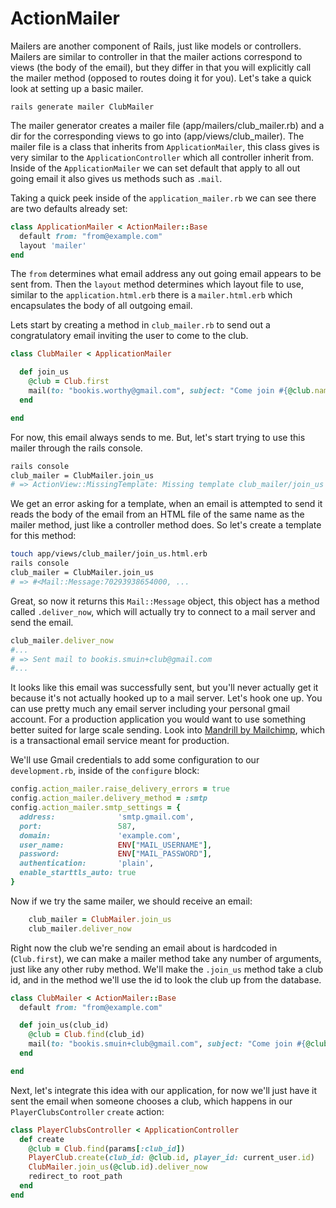 # ActionMailer

Mailers are another component of Rails, just like models or controllers. Mailers are similar to controller in that the mailer actions correspond to views (the body of the email), but they differ in that you will explicitly call the mailer method (opposed to routes doing it for you). Let's take a quick look at setting up a basic mailer.

    rails generate mailer ClubMailer

The mailer generator creates a mailer file (app/mailers/club_mailer.rb) and a dir for the corresponding views to go into (app/views/club_mailer). The mailer file is a class that inherits from `ApplicationMailer`, this class gives is very similar to the `ApplicationController` which all controller inherit from. Inside of the `ApplicationMailer` we can set default that apply to all out going email it also gives us methods such as `.mail`.

Taking a quick peek inside of the `application_mailer.rb` we can see there are two defaults already set:

```rb
class ApplicationMailer < ActionMailer::Base
  default from: "from@example.com"
  layout 'mailer'
end
```

The `from` determines what email address any out going email appears to be sent from. Then the `layout` method determines which layout file to use, similar to the `application.html.erb` there is a `mailer.html.erb` which encapsulates the body of all outgoing email.

Lets start by creating a method in `club_mailer.rb` to send out a congratulatory email inviting the user to come to the club.

```ruby
class ClubMailer < ApplicationMailer

  def join_us
    @club = Club.first
    mail(to: "bookis.worthy@gmail.com", subject: "Come join #{@club.name}" for a dance party!)
  end

end
```

For now, this email always sends to me. But, let's start trying to use this mailer through the rails console.

```bash
rails console
club_mailer = ClubMailer.join_us
# => ActionView::MissingTemplate: Missing template club_mailer/join_us
```
We get an error asking for a template, when an email is attempted to send it reads the body of the email from an HTML file of the same name as the mailer method, just like a controller method does. So let's create a template for this method:

```bash
touch app/views/club_mailer/join_us.html.erb
rails console
club_mailer = ClubMailer.join_us
# => #<Mail::Message:70293938654000, ...
```

Great, so now it returns this `Mail::Message` object, this object has a method called `.deliver_now`, which will actually try to connect to a mail server and send the email.

```ruby
club_mailer.deliver_now
#...
# => Sent mail to bookis.smuin+club@gmail.com
#...
```
It looks like this email was successfully sent, but you'll never actually get it because it's not actually hooked up to a mail server. Let's hook one up. You can use pretty much any email server including your personal gmail account. For a production application you would want to use something better suited for large scale sending. Look into [Mandrill by Mailchimp](https://mandrillapp.com), which is a transactional email service meant for production.

We'll use Gmail credentials to add some configuration to our `development.rb`, inside of the `configure` block:

```ruby
config.action_mailer.raise_delivery_errors = true
config.action_mailer.delivery_method = :smtp
config.action_mailer.smtp_settings = {
  address:              'smtp.gmail.com',
  port:                 587,
  domain:               'example.com',
  user_name:            ENV["MAIL_USERNAME"],
  password:             ENV["MAIL_PASSWORD"],
  authentication:       'plain',
  enable_starttls_auto: true
}
```

Now if we try the same mailer, we should receive an email:

```ruby
    club_mailer = ClubMailer.join_us
    club_mailer.deliver_now
```
Right now the club we're sending an email about is hardcoded in (`Club.first`),
we can make a mailer method take any number of arguments, just like any other ruby
method. We'll make the `.join_us` method take a club id, and in the method we'll
use the id to look the club up from the database.

```ruby
class ClubMailer < ActionMailer::Base
  default from: "from@example.com"

  def join_us(club_id)
    @club = Club.find(club_id)
    mail(to: "bookis.smuin+club@gmail.com", subject: "Come join #{@club.name} for a dance party!")
  end

end
```

Next, let's integrate this idea with our application, for now we'll just have it sent the email when someone chooses a club, which happens in our `PlayerClubsController` `create` action:
```ruby
class PlayerClubsController < ApplicationController
  def create
    @club = Club.find(params[:club_id])
    PlayerClub.create(club_id: @club.id, player_id: current_user.id)
    ClubMailer.join_us(@club.id).deliver_now
    redirect_to root_path
  end
end
```
